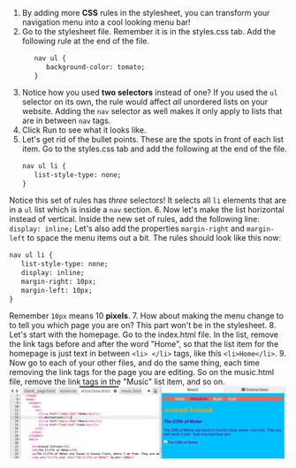 1. By adding more **CSS** rules in the stylesheet, you can transform your navigation menu into a cool looking menu bar! 
2. Go to the stylesheet file. Remember it is in the styles.css tab. Add the following rule at the end of the file.
   ```
      nav ul {
         background-color: tomato;
      }
   ```
3. Notice how you used **two selectors** instead of one? If you used the `ul` selector on its own, the rule would affect _all_ unordered lists on your website. Adding the `nav` selector as well makes it only apply to lists that are in between `nav` tags.
4. Click Run to see what it looks like. 
5. Let's get rid of the bullet points. These are the spots in front of each list item. Go to the styles.css tab and add the following at the end of the file.
   ```
   nav ul li {
      list-style-type: none;
   }
   ```
Notice this set of rules has _three_ selectors! It selects all `li` elements that are in a `ul` list which is inside a `nav` section.
6. Now let's make the list horizontal instead of vertical. Inside the new set of rules, add the following line: `display: inline;` Let's also add the properties `margin-right` and `margin-left` to space the menu items out a bit. The rules should look like this now:
   ```
   nav ul li {
      list-style-type: none;
      display: inline;
      margin-right: 10px;
      margin-left: 10px;
   }
   ```
   Remember `10px` means 10 **pixels**.
7. How about making the menu change to to tell you which page you are on? This part won't be in the stylesheet.
8. Let's start with the homepage. Go to the index.html file. In the list, remove the link tags before and after the word "Home", so that the list item for the homepage is just text in between `<li> </li>` tags, like this `<li>Home</li>`.
9. Now go to each of your other files, and do the same thing, each time removing the link tags for the page you are editing. So on the music.html file, remove the link tags in the "Music" list item, and so on. ![](assets/MenuPageLinkRemoved.png)
